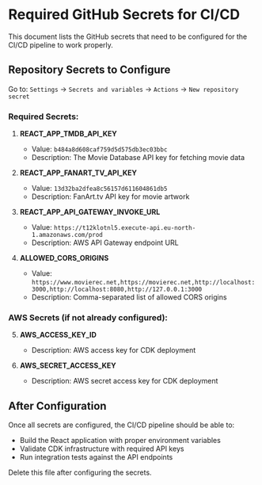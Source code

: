 # Required GitHub Secrets for CI/CD

This document lists the GitHub secrets that need to be configured for the CI/CD pipeline to work properly.

## Repository Secrets to Configure

Go to: `Settings` -> `Secrets and variables` -> `Actions` -> `New repository secret`

### Required Secrets:

1. **REACT_APP_TMDB_API_KEY**
   - Value: `b484a8d608caf759d5d575db3ec03bbc`
   - Description: The Movie Database API key for fetching movie data

2. **REACT_APP_FANART_TV_API_KEY**
   - Value: `13d32ba2dfea8c56157d611604861db5`
   - Description: FanArt.tv API key for movie artwork

3. **REACT_APP_API_GATEWAY_INVOKE_URL**
   - Value: `https://t12klotnl5.execute-api.eu-north-1.amazonaws.com/prod`
   - Description: AWS API Gateway endpoint URL

4. **ALLOWED_CORS_ORIGINS**
   - Value: `https://www.movierec.net,https://movierec.net,http://localhost:3000,http://localhost:8080,http://127.0.0.1:3000`
   - Description: Comma-separated list of allowed CORS origins

### AWS Secrets (if not already configured):

5. **AWS_ACCESS_KEY_ID**
   - Description: AWS access key for CDK deployment

6. **AWS_SECRET_ACCESS_KEY**
   - Description: AWS secret access key for CDK deployment

## After Configuration

Once all secrets are configured, the CI/CD pipeline should be able to:
- Build the React application with proper environment variables
- Validate CDK infrastructure with required API keys
- Run integration tests against the API endpoints

Delete this file after configuring the secrets.